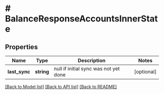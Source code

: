 # # BalanceResponseAccountsInnerState

## Properties

Name | Type | Description | Notes
------------ | ------------- | ------------- | -------------
**last_sync** | **string** | null if initial sync was not yet done | [optional]

[[Back to Model list]](../../README.md#models) [[Back to API list]](../../README.md#endpoints) [[Back to README]](../../README.md)
